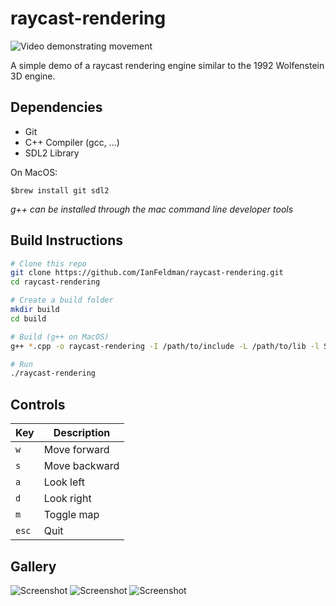 # raycast-rendering

![Video demonstrating movement](https://i.imgur.com/eCPEj69.gif)

A simple demo of a raycast rendering engine similar to the 1992 Wolfenstein 3D engine. 

## Dependencies
- Git
- C++ Compiler (gcc, ...)
- SDL2 Library

On MacOS:
```
$brew install git sdl2
```
*g++ can be installed through the mac command line developer tools*

## Build Instructions
```sh
# Clone this repo
git clone https://github.com/IanFeldman/raycast-rendering.git
cd raycast-rendering

# Create a build folder
mkdir build
cd build

# Build (g++ on MacOS)
g++ *.cpp -o raycast-rendering -I /path/to/include -L /path/to/lib -l SDL2-2.0.0

# Run
./raycast-rendering
```

## Controls
| Key | Description |
| --- | --- |
| `w` | Move forward |
| `s` | Move backward |
| `a` | Look left |
| `d` | Look right |
| `m` | Toggle map |
| `esc` | Quit |

## Gallery
![Screenshot](https://i.imgur.com/p9GFEJM.png)
![Screenshot](https://i.imgur.com/3tPRK2l.png)
![Screenshot](https://i.imgur.com/FPNUblO.png)
